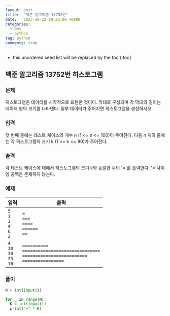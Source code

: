 ```yaml
---
layout: post
title:  "백준 알고리즘 13752번"
date:   2023-10-22 19:26:00 +0900
categories: 
  - Dev
  - python
tag: python
comments: true
---
```


* this unordered seed list will be replaced by the toc
{:toc}

## 백준 알고리즘 13752번 히스토그램

### 문제

히스토그램은 데이터를 시각적으로 표현한 것이다. 막대로 구성되며 각 막대의 길이는 데이터 양의 크기를 나타낸다. 일부 데이터가 주어지면 히스토그램을 생성하시오.

### 입력

첫 번째 줄에는 테스트 케이스의 개수 n (1 <= n <= 100)이 주어진다. 다음 n 개의 줄에는 각 히스토그램의 크기 k (1 <= k <= 80)가 주어진다.

### 출력

각 테스트 케이스에 대해서 히스토그램의 크기 k와 동일한 수의 '='를 출력한다. '='사이엥 공백은 존재하지 않는다.

### 예제

| 입력 | 출력 |
| --- | --- |
| `5` <br/> `1` <br/> `3` <br/> `4` <br/> `6` <br/> `2` | `=` <br/> `===` <br/> `====` <br/> `======` <br/> `==` |
| `4` <br/> `10` <br/> `30` <br/> `25` <br/> `16` | `==========` <br/> `==============================` <br/> `=========================` <br/> `================` |

### 풀이

```py
N = int(input())

for _ in range(N):
  K = int(input())
  print("=" * K)
```